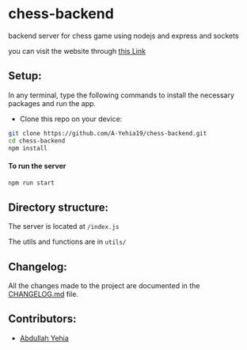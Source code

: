 # chess-backend
backend server for chess game using nodejs and express and sockets

you can visit the website through [this Link](http://www.abdullahyehia.tech/)


## Setup:

In any terminal, type the following commands to install the necessary packages and run the app.

- Clone this repo on your device:

```bash
git clone https://github.com/A-Yehia19/chess-backend.git
cd chess-backend
npm install
```

#### To run the server

```bash
npm run start
```

## Directory structure:

The server is located at `/index.js`

The utils and functions are in `utils/`


## Changelog:

All the changes made to the project are documented in the [CHANGELOG.md](CHANGELOG.md) file.


## Contributors:

- [Abdullah Yehia](https://github.com/A-Yehia19/)

